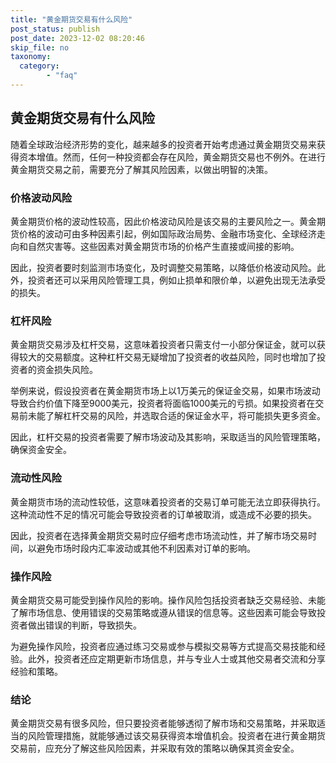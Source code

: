 ```yaml
---
title: "黄金期货交易有什么风险"
post_status: publish
post_date: 2023-12-02 08:20:46
skip_file: no
taxonomy:
  category:
        - "faq"
---
```


## 黄金期货交易有什么风险

随着全球政治经济形势的变化，越来越多的投资者开始考虑通过黄金期货交易来获得资本增值。然而，任何一种投资都会存在风险，黄金期货交易也不例外。在进行黄金期货交易之前，需要充分了解其风险因素，以做出明智的决策。

### 价格波动风险

黄金期货价格的波动性较高，因此价格波动风险是该交易的主要风险之一。黄金期货价格的波动可由多种因素引起，例如国际政治局势、金融市场变化、全球经济走向和自然灾害等。这些因素对黄金期货市场的价格产生直接或间接的影响。

因此，投资者要时刻监测市场变化，及时调整交易策略，以降低价格波动风险。此外，投资者还可以采用风险管理工具，例如止损单和限价单，以避免出现无法承受的损失。

### 杠杆风险

黄金期货交易涉及杠杆交易，这意味着投资者只需支付一小部分保证金，就可以获得较大的交易额度。这种杠杆交易无疑增加了投资者的收益风险，同时也增加了投资者的资金损失风险。

举例来说，假设投资者在黄金期货市场上以1万美元的保证金交易，如果市场波动导致合约价值下降至9000美元，投资者将面临1000美元的亏损。如果投资者在交易前未能了解杠杆交易的风险，并选取合适的保证金水平，将可能损失更多资金。

因此，杠杆交易的投资者需要了解市场波动及其影响，采取适当的风险管理策略，确保资金安全。

### 流动性风险

黄金期货市场的流动性较低，这意味着投资者的交易订单可能无法立即获得执行。这种流动性不足的情况可能会导致投资者的订单被取消，或造成不必要的损失。

因此，投资者在选择黄金期货交易时应仔细考虑市场流动性，并了解市场交易时间，以避免市场时段内汇率波动或其他不利因素对订单的影响。

### 操作风险

黄金期货交易可能受到操作风险的影响。操作风险包括投资者缺乏交易经验、未能了解市场信息、使用错误的交易策略或遵从错误的信息等。这些因素可能会导致投资者做出错误的判断，导致损失。

为避免操作风险，投资者应通过练习交易或参与模拟交易等方式提高交易技能和经验。此外，投资者还应定期更新市场信息，并与专业人士或其他交易者交流和分享经验和策略。

### 结论

黄金期货交易有很多风险，但只要投资者能够透彻了解市场和交易策略，并采取适当的风险管理措施，就能够通过该交易获得资本增值机会。投资者在进行黄金期货交易前，应充分了解这些风险因素，并采取有效的策略以确保其资金安全。
